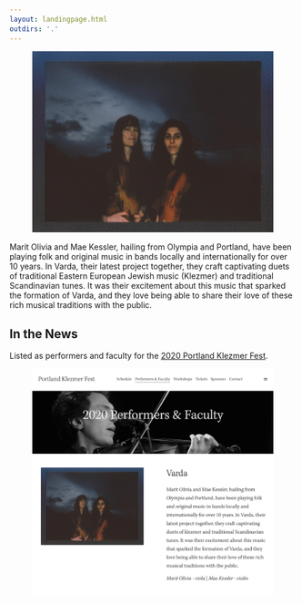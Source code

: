 ```yaml
---
layout: landingpage.html
outdirs: '.'
---
```

<div id='smallbanner'><figure><img id='' src='./images/varda2.jpg'></figure></div>
<div id='bigbanner'></div>
<div id='blurb' class='clearfix'>
<p>Marit Olivia and Mae Kessler, hailing from Olympia and Portland, have been playing folk and original music in bands locally and internationally for over 10 years. In Varda, their latest project together, they craft captivating duets of traditional Eastern European Jewish music (Klezmer) and traditional Scandinavian tunes. It was their excitement about this music that sparked the formation of Varda, and they love being able to share their love of these rich musical traditions with the public.</p>
</div>
<div class='reviews'>
<h2>In the News</h2>
<p>Listed as performers and faculty for the <a href='https://www.portlandklezmerfest.com/performersandfaculty'>2020 Portland Klezmer Fest</a>.<br>
<figure><a href='https://www.portlandklezmerfest.com/performersandfaculty'><img class='delay' src='./images/pdx_klezfestfaculty.png'></a></figure>
</p>
